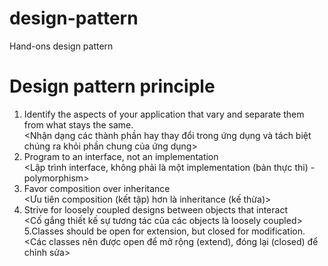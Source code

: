# design-pattern
Hand-ons design pattern

# Design pattern principle
1. Identify the aspects of your application that vary and separate them from what stays the same.<br>
<Nhận dạng các thành phần hay thay đổi trong ứng dụng và tách biệt chúng ra khỏi phần chung của ứng dụng>
2. Program to an interface, not an implementation <br>
<Lập trình interface, không phải là một implementation (bản thực thi) - polymorphism>
3. Favor composition over inheritance <br>
<Ưu tiên composition (kết tập) hơn là inheritance (kế thừa)>
4. Strive for loosely coupled designs between objects that interact <br>
<Cố gắng thiết kế sự tương tác của các objects là loosely coupled>
5.Classes should be open for extension, but closed for modification.
<Các classes nên được open để mở rộng (extend), đóng lại (closed) để chỉnh sửa>